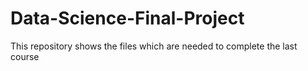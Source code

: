 # Data-Science-Final-Project
This repository shows the files which are needed to complete the last course
